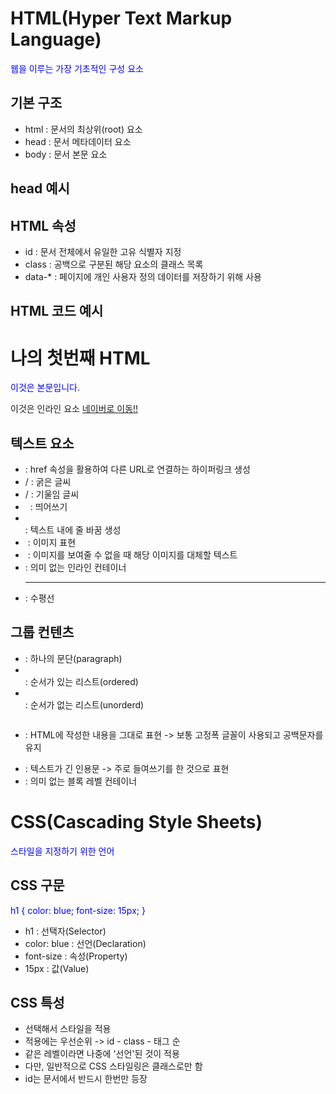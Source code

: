 # HTML(Hyper Text Markup Language)

웹을 이루는 가장 기초적인 구성 요소


## 기본 구조

* html : 문서의 최상위(root) 요소
* head : 문서 메타데이터 요소
* body : 문서 본문 요소


## head 예시

<head>
  <title> HTML 복습 </title>
  <meta charset='UTF-8'>
  <link href='style/css' rel='stylesheet'>
  <script src='javascript.js'></script>
  <style>
    p {
      color: blue;
    }
  </style>
</head>


## HTML 속성

* id : 문서 전체에서 유일한 고유 식별자 지정
* class : 공백으로 구분된 해당 요소의 클래스 목록
* data-* : 페이지에 개인 사용자 정의 데이터를 저장하기 위해 사용


## HTML 코드 예시

<!DOCTYPE html>
<html lang='en'>
<head>
  <meta charset='UTF-8'>
  <title>Document</title>
</head>
<body>
  <!-- 이것은 주석입니다. -->
  <h1>나의 첫번째 HTML</h1>
  <p>이것은 본문입니다.</p>
  <span>이것은 인라인 요소</span>
  <a href='https://www.naver.com'>네이버로 이동!!</a>
</body>
</html>


## 텍스트 요소

* <a></a> : href 속성을 활용하여 다른 URL로 연결하는 하이퍼링크 생성
* <b></b> / <strong></strong> : 굵은 글씨
* <i></i> / <em></em> : 기울임 글씨
* &nbsp; : 띄어쓰기
* <br> : 텍스트 내에 줄 바꿈 생성
* <img> : 이미지 표현
* <img alt> : 이미지를 보여줄 수 없을 때 해당 이미지를 대체할 텍스트
* <span></span> : 의미 없는 인라인 컨테이너
* <hr> : 수평선


## 그룹 컨텐츠

* <p></p> : 하나의 문단(paragraph)
* <ol></ol> : 순서가 있는 리스트(ordered)
* <ul></ul> : 순서가 없는 리스트(unorderd)
* <pre></pre> : HTML에 작성한 내용을 그대로 표현 -> 보통 고정폭 글꼴이 사용되고 공백문자를 유지
* <blockquote></blockquote> : 텍스트가 긴 인용문 -> 주로 들여쓰기를 한 것으로 표현
* <div></div> : 의미 없는 블록 레벨 컨테이너



# CSS(Cascading Style Sheets)

스타일을 지정하기 위한 언어


## CSS 구문

h1 {
  color: blue;
  font-size: 15px;
}

* h1 : 선택자(Selector)
* color: blue : 선언(Declaration)
* font-size : 속성(Property)
* 15px : 값(Value)


## CSS 특성

* 선택해서 스타일을 적용
* 적용에는 우선순위 -> id - class - 태그 순
* 같은 레벨이라면 나중에 '선언'된 것이 적용
* 다만, 일반적으로 CSS 스타일링은 클래스로만 함
* id는 문서에서 반드시 한번만 등장